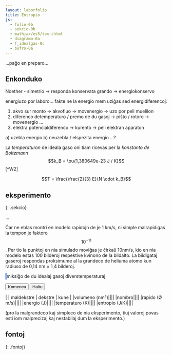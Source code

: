 ```yaml
---
layout: laborfolio
title: Entropio
js:
  - folio-0b
  - sekcio-0b 
  - mathjax/es5/tex-chtml
  - diagramo-0a
  - f_idealgas-0c
  - bufro-0a
---
```


...paĝo en preparo...

<!--
https://de.wikipedia.org/wiki/Sackur-Tetrode-Gleichung
http://hyperphysics.phy-astr.gsu.edu/hbase/Therm/entropgas.html
https://de.wikipedia.org/wiki/Ideales_Gas#Entropie


https://chem.libretexts.org/Bookshelves/General_Chemistry/Map%3A_General_Chemistry_(Petrucci_et_al.)/19%3A_Spontaneous_Change%3A_Entropy_and_Gibbs_Energy/19.3%3A_Evaluating_Entropy_and_Entropy_Changes

https://physics.stackexchange.com/questions/334813/entropy-of-two-subsystems-exchanging-energy

https://en.wikipedia.org/wiki/Entropy_of_mixing

https://eo.wikibooks.org/wiki/Termodinamiko/Leciono_1#Ideala_gaso
https://de.wikipedia.org/wiki/Ideales_Gas
https://de.wikipedia.org/wiki/Innere_Energie

https://www.tec-science.com/de/thermodynamik-waermelehre/kinetische-gastheorie/maxwell-boltzmann-verteilung/#Wahrscheinlichste_Geschwindigkeit

https://www.pfeiffer-vacuum.com/de/know-how/einfuehrung-in-die-vakuumtechnik/grundlagen/thermische-teilchengeschwindigkeit/

https://de.wikipedia.org/wiki/Adiabatische_Zustands%C3%A4nderung#Adiabaten_des_idealen_Gases
-->

## Enkonduko

Noether - simetrio -> responda konservata grando
-> energiokonservo

energiuzo por laboro... fakte ne la energio mem uziĝas sed energidiferencoj:

1. akvo sur monto -> akvofluo -> movenergio -> uzo por peli muelilon
2. diferenco detemperaturo / premo de du gasoj -> piŝto / rotoro -> movenergio ...
3. elektra potencialdiferenco -> kurento -> peli elektran aparaton

a) uzebla energio b) neuzebla / elspezita energio
...?



La *temperaturon* de ideala gaso oni tiam ricevas per la *konstanto de Boltzmann* $$k_B = \pu{1,380649e-23 J / K}$$ [^W2]

$$T = \frac{\frac{2}{3} E}{N \cdot k_B}$$


## eksperimento
{: .sekcio}

...

Ĉar ne eblas montri en modelo rapidojn de je 1 km/s, ni simple malrapidigas la tempon je faktoro $$10^{-11}$$. 
Per tio la punktoj en nia simulado moviĝas je ĉirkaŭ 10nm/s, kio en nia modelo estas 100 bilderoj respektive kvinono de la bildalto. La bildigataj gaseroj respondas proksimume al la grandeco de heliuma atomo kun radiuso de 0,14 nm = 1,4 bilderoj.

<!--

En ideala gaso ne estas interagoj inter la senfinie malgrandaj eroj. Do tia gaso ne likvidiĝas aŭ solidiĝas en malaltaj temperaturoj. La ena energio estas plene difinita per la suma kineta energio de la eroj: 

E = Σₙ 1/2*m*v²

Per la konstanto de Boltzmann kaj la nombro N de la eroj oni ricevas la temperaturon kaj la gasekvacion:

T = E / (N*kB)
p*V = N*kB*T


Bazaj unuoj kaj grandoj de la modelo:

volumeno:
-----------
ni montras nur kvdardatan areon, sed supozas, ke ĝi reprezentas
spacon 320px profundan.

1pm = 1e-12m, 1nm = 1e-9m
1nm³ = 1e-27m³
1px = 80pm = 0.08nm
1px³ = 5e-4nm³
320px³ = 25.6³nm³ = 16800nm³ = 16800e-27m³
He-radiuso: 140pm = 1.75px

por ideala gaso en normkondiĉoj:
pₙ = 1.0bar = 1000hPa; 
Tₙ = 293.15K = 20°C
ni ricevas
N = p*V / (kB*T) = 1e5kg/ms² * 16800e-27m³ / (1.38e-23m²kg/Ks²*293.15K) = 16800e-22 / 40.5e-22 = 415 gaseroj


maso/denso
-----------
He-maso: 4u = 6.64e-27 kg
He-gasa denso en normaj kondiĉoj: 0.1785 kg/m³
He-eroj/nm³ = 0.027, t.e. 450 gaseroj en nia supra volumeno de 16800nm³
(bolpunkto de He: 4,15K, ignorata ĉe ideala gaso)


terma energio
-----------
E_th = N*kB*T = 420 * 1.38J/K * 293.15K = 1.7e-18J
unuopa E_th = 1.38J/K * 293.15K = 4.05e-21J
(ĉar ni uzas rapidecon je faktoro e-11 (vd. malsupre) nia
energio estus sen korekto je faktoro e-22 pli malgranda, t.e. 1e-40)


rapido:
-----------
He: v = √(2E/m) = √(8.1e-21J/6.64e-27kg) = √(1.22e6)m/s = 1100m/s = 1.1e3m/s
por videbligi la movon ni havas nur proksimume 16px/intervalo = 25nm/s = 2.5e-8m/s

entropio:
----------
absoluta, laŭ simplita formo de Sackuhr-Tetrode-ekvacio:
S = N*kB*(ln(V/N) + 3/2*ln(T) + N*σ
kun entropikonstanto σ = kB(ln[(2*pi*m*kB)^³/² / h³] + 5/2)

ĉe miksado de du samnombraj volumenoj la entropidiferenco estas:
(vd https://en.wikipedia.org/wiki/Entropy_of_mixing)
ΔS = - N*kB*ln(1/2) (ĉ. 2e-20)

-->

<style>
    canvas {
        border: 2px solid cornflowerblue;
    }
    table {
        table-layout: fixed;
    }
    /*
    td:first-child {
        width: 60%;
    }
    td:nth-child(2) {
        width: 20%;
    }*/
    .elekto label {
        padding: 0.2em;
        padding-left: 0;
        border-radius: 4px;
        border: 1px dotted cornflowerblue;
        border-left: none;
        /*background: linear-gradient(90deg, rgba(9,9,121,0) 0%, rgba(34,102,116,1) 60%, rgba(9,9,121,0) 100%);*/
    }
</style>



<canvas id="kampo" width="600" height="400"></canvas>
miksiĝo de du idealaj gasoj diverstemperaturaj

<button id="starto">Komencu</button>
<button id="halto">Haltu</button>

| | maldekstre | dekstre | kune |
|volumeno (nm³)|<span id="volumeno1"/>|<span id="volumeno2"/>|<span id="volumeno3"/>|
|nombro|<span id="nombro1"/>|<span id="nombro2"/>|<span id="nombro3"/>|
|rapido (Ø m/s)|<span id="rapido1"/>|<span id="rapido2"/>|<span id="rapido3"/>|
|energio (J)|<span id="energio1"/>|<span id="energio2"/>|<span id="energio3"/>|
|temperaturo (K)|<span id="temperaturo1"/>|<span id="temperaturo2"/>|<span id="temperaturo3"/>|
|entropio (J/K)|<span id="entropio1"/>|<span id="entropio2"/>|<span id="entropio3"/>|

(pro la malgrandeco kaj simpleco de nia eksperimento, tiuj valoroj
povas esti iom malprecizaj kaj nestabilaj dum la eksperimento.)

<script>

const canvas = document.getElementById("kampo");
const dgr = new Diagramo(canvas);
const koloro = "cornflowerblue";

// skal-faktoroj 
const px_nm = 0.1; // 1px = 0.1nm
const ĉellarĝo = 1/5; //aŭ 1/10;  1/5 = 60px, 1/10 = 30px; // ĉellarĝo estas 1/10 de duono de canvas.width, t.e. 30px
const ĉelo_nm = 500*ĉellarĝo*px_nm; // ĉelalto en nm: 16 * 0.08nm = 1.28nm
const ĉelo_px = canvas.width/2*ĉellarĝo;

const intervalo = 50; // 50 ms
const r_ero = 1.4; // radiuso de eroj

//let v_max = K/2; // 10*K; K*2;  // maksimuma rapideco ~ temperaturo

let t0 = 0; // tempo komenciĝu ĉe T=0
let dividita = true; // en la komenco la du diverstemperaturaj partoj estas apartigitaj
let ripetoj; // per clearTimeout(ripatoj.p) oni povas haltigi kurantan eksperimenton

let idealgaso1, idealgaso2;

// trakto de adaptoj per butonoj ...

ĝi("#halto").disabled = true;

kiam_klako("#starto",() => {
    eksperimento();
    ĝi("#halto").disabled = false;
});

kiam_klako("#halto",() => {
    if (ripetoj) clearTimeout(ripetoj.p);
});


// preparo de la eksperimento
function preparo() {

    // ni uzas 30x400-ĉelojn por ekhavi temperaturajn striojn
    // larĝo estu multoblo de 30!
    idealgaso1 = new Idealgaso( // maldekstre
        px_nm*canvas.width/2,
        px_nm*canvas.height,
        px_nm*canvas.height, // profundo = alto
        [ĉellarĝo,1]);
    idealgaso2 = new Idealgaso( // dekstre
        px_nm*canvas.width/2,
        px_nm*canvas.height,
        px_nm*canvas.height, // profundo = alto
        [ĉellarĝo,1]);

    // tempopunkto=0
    t0 = 0;

    // 3320 gaseroj kun maso 4u, rapideco 0.5*ĉelalto, tempintervalo 1/20s
    // PLIBONIGU: pli bone donu la temperaturon kaj kalkulo en Idealgaso la
    // konvenan rapidecon por tio, ĉu?
    const T1 = 273.15; // temperaturo maldekstre en K
    const T2 = 373.15; // temperaturo dekstre en K
    const p = 1e5; // premo 1000 hPa
    const m = 4; // maso 4u
    const V1 = idealgaso1.volumeno()*1e-27; // en m³
    const N1 = Idealgaso.nombro(p,V1,T1); // nombro da eroj en normkondiĉoj

    const V2 = idealgaso2.volumeno()*1e-27; // en m³
    const N2 = Idealgaso.nombro(p,V2,T2); // nombro da eroj en varma gaso

    idealgaso1.preparo(N1,m,T1);
    idealgaso2.preparo(N2,m,T2);

    ĝi("#rapido1").innerHTML = '';
    ĝi("#energio1").innerHTML = '';
    ĝi("#temperaturo1").innerHTML = '';
    ĝi("#entropio1").innerHTML = '';

    ĝi("#rapido2").innerHTML = '';
    ĝi("#energio2").innerHTML = '';
    ĝi("#temperaturo2").innerHTML = '';
    ĝi("#entropio2").innerHTML = '';

    ĝi("#rapido3").innerHTML = '';
    ĝi("#energio3").innerHTML = '';
    ĝi("#temperaturo3").innerHTML = '';
    ĝi("#entropio3").innerHTML = '';

    dgr.viŝu();
    dividita = true;
    dgr.linio(canvas.width/2,0,canvas.width/2,canvas.height,koloro);
}

function pentro() {
    const satureco = 90;
    const heleco = 90;

    function hsl(h) { return Diagramo.hsl2hex(h,satureco,heleco); }
    function h2sl(h1,h2) { return hsl(((h1+h2)/2)%360); }

    function ig_pentro(idealgaso,offs=0) {
        // kalkulu temperaturojn kaj kolorvalorojn por la ĉeloj
        let koloroj = [];
        for (const ĉelo of idealgaso.ĉeloj) {
            const T = idealgaso.ĉeltemperaturo(ĉelo);
            koloroj.push(Diagramo.kolorvaloro(T,200,400));
        }

        // pentru la ĉelojn kun kolora fono
        for (let k=0; k<idealgaso.ĉeloj.length;k++) {
            const ĉelo = idealgaso.ĉeloj[k];

            const k1 = k? h2sl(koloroj[k-1],koloroj[k]) : hsl(koloroj[k]);
            const km = hsl(koloroj[k]);
            const k2 = (k<idealgaso.ĉeloj.length-1)? h2sl(koloroj[k],koloroj[k+1]) : hsl(koloroj[k]);

            dgr.rektangulo_h3k(offs+ĉelo_px*k,0,ĉelo_px,canvas.height,k1,km,k2);
            for (const e of Object.values(ĉelo)) {
                const x = e.x/px_nm+offs;
                const y = e.y/px_nm;
                const koloro = "#0095DD";
                dgr.punkto(x,y,1,koloro);
            }
        }
    }

    dgr.viŝu();

    // se dividita idealgaso1 estas nur la maldekstra parto
    // se ne plu dividita, ĝi kontenas erojn de ambaŭ partoj
    ig_pentro(idealgaso1);

    if (dividita) { 
        ig_pentro(idealgaso2,canvas.width/2);

        dgr.linio(canvas.width/2,0,canvas.width/2,canvas.height,"#000055",3);
    }

}


function valoroj() {

    if (dividita) {

        ĝi("#volumeno1").innerHTML = nombro(idealgaso1.volumeno());
        ĝi("#nombro1").innerHTML = nombro(idealgaso1.nombro);
        ĝi("#rapido1").innerHTML = nombro(idealgaso1.rapido_ave());
        ĝi("#energio1").innerHTML = nombro(idealgaso1.energio());
        ĝi("#temperaturo1").innerHTML = nombro(idealgaso1.temperaturo());
        ĝi("#entropio1").innerHTML = nombro(idealgaso1.entropio(),6);

        ĝi("#volumeno2").innerHTML = nombro(idealgaso2.volumeno());
        ĝi("#nombro2").innerHTML = nombro(idealgaso2.nombro);
        ĝi("#rapido2").innerHTML = nombro(idealgaso2.rapido_ave());
        ĝi("#energio2").innerHTML = nombro(idealgaso2.energio());
        ĝi("#temperaturo2").innerHTML = nombro(idealgaso2.temperaturo());
        ĝi("#entropio2").innerHTML = nombro(idealgaso2.entropio(),6);

    } else {

        ĝi("#volumeno3").innerHTML = nombro(idealgaso1.volumeno());
        ĝi("#nombro3").innerHTML = nombro(idealgaso1.nombro);
        ĝi("#rapido3").innerHTML = nombro(idealgaso1.rapido_ave());
        ĝi("#energio3").innerHTML = nombro(idealgaso1.energio());
        ĝi("#temperaturo3").innerHTML = nombro(idealgaso1.temperaturo());
        ĝi("#entropio3").innerHTML = nombro(idealgaso1.entropio(),6);

    }


/*
    ĝi("#entropio").innerHTML = nombro(idealgaso.entropio());
    entalpio.val(idealgaso.entalpio());
    gibsenergio.val(idealgaso.gibsenergio());
    ĝi("#entalpio").innerHTML = nombro(entalpio.averaĝo(),2);
    ĝi("#gibsenergio").innerHTML = nombro(gibsenergio.averaĝo(),2);
    */
}

function paŝo() {
    idealgaso1.procezo();

    const s6 = 6 * 1000 / intervalo;
    if (dividita && idealgaso1.t - t0 > s6) {
        dividita = false;
        idealgaso1.kunigo(idealgaso2);
    }

    if (dividita) idealgaso2.procezo();

    pentro();
    valoroj();
}


function eksperimento() {
    // komencaj valoroj
    //parametroj();

    n_eroj = 1000; // {"malalta": 500, "meza": 1000, "alta": 2000}[kA];

    //var interval = setInterval(pentru, 100);

    preparo();
    if (ripetoj) clearTimeout(ripetoj.p);
    ripetoj = ripetu(
        () => {
            paŝo();
            return true; // ni ne haltos antaŭ butonpremo [Haltu]...(idealgaso.T < d_larĝo);
        },
        intervalo
    )
}

function daŭrigo() {
    const ŝovo = 400;
    t0 += ŝovo;

    function maldekstren(ctx) {
        const imageData = ctx.getImageData(ŝovo,0,ctx.canvas.width-ŝovo,ctx.canvas.height);
        /*
        ctx.translate(-ŝovo,0);
        ctx.clearRect(t0, 0, ctx.canvas.width,ctx.canvas.height);
        */
        ctx.clearRect(0, 0, ctx.canvas.width,ctx.canvas.height);

        ctx.putImageData(imageData,0, 0);
    }
    maldekstren(dgr_n);
    maldekstren(dgr_r);

    const d_alto = d_rapidoj.getAttribute("height");
    linio(d_alto/3,dgr_r);
    linio(3/4*d_alto,dgr_r);

    parametroj();
    idealgaso.parametroj(4,20);

    ripetu(
        () => {
            paŝo();
            //return (idealgaso.t - t0 < d_larĝo);
            return true;
        },
        intervalo
    )
}

preparo();

</script>



## fontoj
{: .fontoj}
